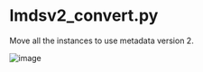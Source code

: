 # Imdsv2_convert.py
Move all the instances to use metadata version 2.



![image](https://user-images.githubusercontent.com/88276964/184635863-15083784-d556-4a2f-9b2a-4a0d56a56a56.png)
